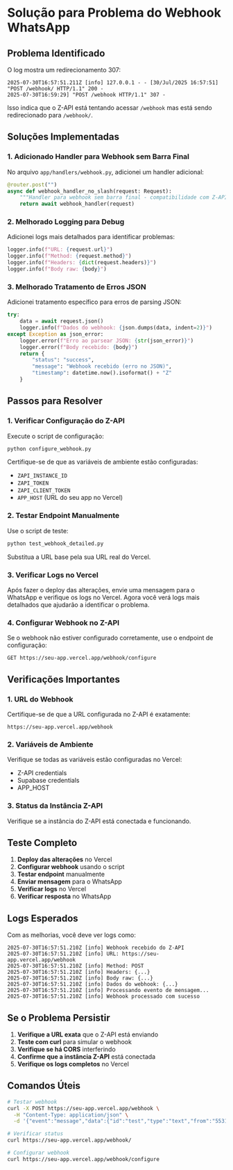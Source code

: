 # Solução para Problema do Webhook WhatsApp

## Problema Identificado

O log mostra um redirecionamento 307:
```
2025-07-30T16:57:51.211Z [info] 127.0.0.1 - - [30/Jul/2025 16:57:51] "POST /webhook/ HTTP/1.1" 200 -
2025-07-30T16:59:29] "POST /webhook HTTP/1.1" 307 -
```

Isso indica que o Z-API está tentando acessar `/webhook` mas está sendo redirecionado para `/webhook/`.

## Soluções Implementadas

### 1. Adicionado Handler para Webhook sem Barra Final

No arquivo `app/handlers/webhook.py`, adicionei um handler adicional:

```python
@router.post("")
async def webhook_handler_no_slash(request: Request):
    """Handler para webhook sem barra final - compatibilidade com Z-API"""
    return await webhook_handler(request)
```

### 2. Melhorado Logging para Debug

Adicionei logs mais detalhados para identificar problemas:

```python
logger.info(f"URL: {request.url}")
logger.info(f"Method: {request.method}")
logger.info(f"Headers: {dict(request.headers)}")
logger.info(f"Body raw: {body}")
```

### 3. Melhorado Tratamento de Erros JSON

Adicionei tratamento específico para erros de parsing JSON:

```python
try:
    data = await request.json()
    logger.info(f"Dados do webhook: {json.dumps(data, indent=2)}")
except Exception as json_error:
    logger.error(f"Erro ao parsear JSON: {str(json_error)}")
    logger.error(f"Body recebido: {body}")
    return {
        "status": "success",
        "message": "Webhook recebido (erro no JSON)",
        "timestamp": datetime.now().isoformat() + "Z"
    }
```

## Passos para Resolver

### 1. Verificar Configuração do Z-API

Execute o script de configuração:

```bash
python configure_webhook.py
```

Certifique-se de que as variáveis de ambiente estão configuradas:
- `ZAPI_INSTANCE_ID`
- `ZAPI_TOKEN`
- `ZAPI_CLIENT_TOKEN`
- `APP_HOST` (URL do seu app no Vercel)

### 2. Testar Endpoint Manualmente

Use o script de teste:

```bash
python test_webhook_detailed.py
```

Substitua a URL base pela sua URL real do Vercel.

### 3. Verificar Logs no Vercel

Após fazer o deploy das alterações, envie uma mensagem para o WhatsApp e verifique os logs no Vercel. Agora você verá logs mais detalhados que ajudarão a identificar o problema.

### 4. Configurar Webhook no Z-API

Se o webhook não estiver configurado corretamente, use o endpoint de configuração:

```
GET https://seu-app.vercel.app/webhook/configure
```

## Verificações Importantes

### 1. URL do Webhook
Certifique-se de que a URL configurada no Z-API é exatamente:
```
https://seu-app.vercel.app/webhook
```

### 2. Variáveis de Ambiente
Verifique se todas as variáveis estão configuradas no Vercel:
- Z-API credentials
- Supabase credentials
- APP_HOST

### 3. Status da Instância Z-API
Verifique se a instância do Z-API está conectada e funcionando.

## Teste Completo

1. **Deploy das alterações** no Vercel
2. **Configurar webhook** usando o script
3. **Testar endpoint** manualmente
4. **Enviar mensagem** para o WhatsApp
5. **Verificar logs** no Vercel
6. **Verificar resposta** no WhatsApp

## Logs Esperados

Com as melhorias, você deve ver logs como:

```
2025-07-30T16:57:51.210Z [info] Webhook recebido do Z-API
2025-07-30T16:57:51.210Z [info] URL: https://seu-app.vercel.app/webhook
2025-07-30T16:57:51.210Z [info] Method: POST
2025-07-30T16:57:51.210Z [info] Headers: {...}
2025-07-30T16:57:51.210Z [info] Body raw: {...}
2025-07-30T16:57:51.210Z [info] Dados do webhook: {...}
2025-07-30T16:57:51.210Z [info] Processando evento de mensagem...
2025-07-30T16:57:51.210Z [info] Webhook processado com sucesso
```

## Se o Problema Persistir

1. **Verifique a URL exata** que o Z-API está enviando
2. **Teste com curl** para simular o webhook
3. **Verifique se há CORS** interferindo
4. **Confirme que a instância Z-API** está conectada
5. **Verifique os logs completos** no Vercel

## Comandos Úteis

```bash
# Testar webhook
curl -X POST https://seu-app.vercel.app/webhook \
  -H "Content-Type: application/json" \
  -d '{"event":"message","data":{"id":"test","type":"text","from":"553198600366@c.us","fromMe":false,"text":{"body":"teste"}}}'

# Verificar status
curl https://seu-app.vercel.app/webhook/

# Configurar webhook
curl https://seu-app.vercel.app/webhook/configure
``` 